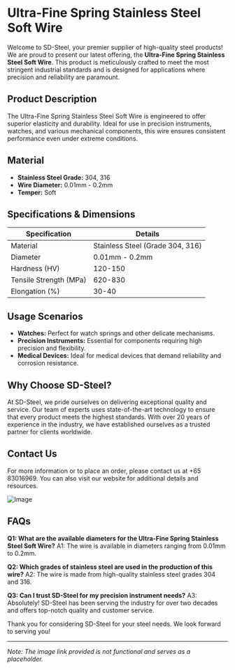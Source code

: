 # Ultra-Fine Spring Stainless Steel Soft Wire

Welcome to SD-Steel, your premier supplier of high-quality steel products! We are proud to present our latest offering, the **Ultra-Fine Spring Stainless Steel Soft Wire**. This product is meticulously crafted to meet the most stringent industrial standards and is designed for applications where precision and reliability are paramount.

## Product Description

The Ultra-Fine Spring Stainless Steel Soft Wire is engineered to offer superior elasticity and durability. Ideal for use in precision instruments, watches, and various mechanical components, this wire ensures consistent performance even under extreme conditions.

## Material

- **Stainless Steel Grade:** 304, 316
- **Wire Diameter:** 0.01mm - 0.2mm
- **Temper:** Soft

## Specifications & Dimensions

| Specification | Details |
|---------------|---------|
| Material      | Stainless Steel (Grade 304, 316) |
| Diameter      | 0.01mm - 0.2mm |
| Hardness (HV) | 120-150 |
| Tensile Strength (MPa) | 620-830 |
| Elongation (%) | 30-40 |

## Usage Scenarios

- **Watches:** Perfect for watch springs and other delicate mechanisms.
- **Precision Instruments:** Essential for components requiring high precision and flexibility.
- **Medical Devices:** Ideal for medical devices that demand reliability and corrosion resistance.

## Why Choose SD-Steel?

At SD-Steel, we pride ourselves on delivering exceptional quality and service. Our team of experts uses state-of-the-art technology to ensure that every product meets the highest standards. With over 20 years of experience in the industry, we have established ourselves as a trusted partner for clients worldwide.

## Contact Us

For more information or to place an order, please contact us at +65 83016969. You can also visit our website for additional details and resources.

![Image](https://github.com/user-attachments/assets/2567258e-e124-4816-932d-1809bd27ef0b)

## FAQs

**Q1: What are the available diameters for the Ultra-Fine Spring Stainless Steel Soft Wire?**
A1: The wire is available in diameters ranging from 0.01mm to 0.2mm.

**Q2: Which grades of stainless steel are used in the production of this wire?**
A2: The wire is made from high-quality stainless steel grades 304 and 316.

**Q3: Can I trust SD-Steel for my precision instrument needs?**
A3: Absolutely! SD-Steel has been serving the industry for over two decades and offers top-notch quality and customer service.

Thank you for considering SD-Steel for your steel needs. We look forward to serving you!

---

*Note: The image link provided is not functional and serves as a placeholder.*